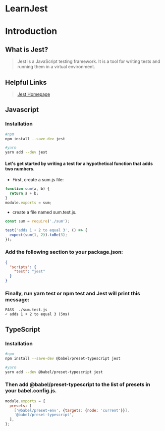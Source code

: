 # LearnJest

# Introduction

## What is Jest?
> Jest is a JavaScript testing framework. It is a tool for writing tests and
> running them in a virtual environment.

## Helpful Links
> [Jest Homepage](https://jestjs.io/)

## Javascript

### Installation

```bash
#npm
npm install --save-dev jest

#yarn
yarn add --dev jest
```

#### Let's get started by writing a test for a hypothetical function that adds two numbers.
* First, create a sum.js file:

```js
function sum(a, b) {
  return a + b;
}
module.exports = sum;
```

* create a file named sum.test.js.

```js
const sum = require('./sum');

test('adds 1 + 2 to equal 3', () => {
  expect(sum(1, 2)).toBe(3);
});
```

### Add the following section to your package.json:

```json
{
  "scripts": {
    "test": "jest"
  }
}
```

### Finally, run yarn test or npm test and Jest will print this message:

```jest
PASS  ./sum.test.js
✓ adds 1 + 2 to equal 3 (5ms)
```

## TypeScript

### Installation

```bash
#npm
npm install --save-dev @babel/preset-typescript jest

#yarn
yarn add --dev @babel/preset-typescript jest
```

### Then add @babel/preset-typescript to the list of presets in your babel.config.js.

```js
module.exports = {
  presets: [
    ['@babel/preset-env', {targets: {node: 'current'}}],
    '@babel/preset-typescript',
  ],
};
```